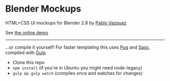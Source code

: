 # Blender Mockups
HTML+CSS UI mockups for Blender 2.8 by [Pablo Vazquez](http://www.pablovazquez.org)


See [the online demo](http://pablovazquez.org/ui/dist/)

---

...or compile it yourself! For faster templating this uses [Pug](https://pugjs.org) and [Sass](http://sass-lang.com/), compiled with [Gulp](http://gulpjs.com/).

* Clone this repo
* ```npm install``` (if you're in Ubuntu you might need node-legacy)
* ```gulp && gulp watch``` (compiles once and watches for changes)
